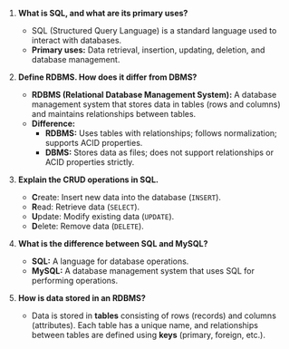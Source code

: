
1. **What is SQL, and what are its primary uses?**
    
    - SQL (Structured Query Language) is a standard language used to interact with databases.
    - **Primary uses:** Data retrieval, insertion, updating, deletion, and database management.
2. **Define RDBMS. How does it differ from DBMS?**
    
    - **RDBMS (Relational Database Management System):** A database management system that stores data in tables (rows and columns) and maintains relationships between tables.
    - **Difference:**
        - **RDBMS:** Uses tables with relationships; follows normalization; supports ACID properties.
        - **DBMS:** Stores data as files; does not support relationships or ACID properties strictly.
3. **Explain the CRUD operations in SQL.**
    
    - **C**reate: Insert new data into the database (`INSERT`).
    - **R**ead: Retrieve data (`SELECT`).
    - **U**pdate: Modify existing data (`UPDATE`).
    - **D**elete: Remove data (`DELETE`).
4. **What is the difference between SQL and MySQL?**
    
    - **SQL:** A language for database operations.
    - **MySQL:** A database management system that uses SQL for performing operations.
5. **How is data stored in an RDBMS?**
    
    - Data is stored in **tables** consisting of rows (records) and columns (attributes). Each table has a unique name, and relationships between tables are defined using **keys** (primary, foreign, etc.).

